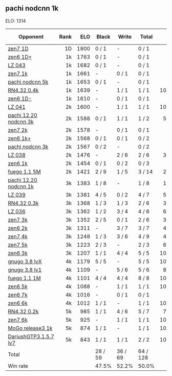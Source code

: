 ## pachi nodcnn 1k ##

ELO: 1314

Opponent | Rank | ELO | Black | Write | Total | Win rate
---------|-----:|----:|-------|-------|-------|-------:
[zen7 1D](zen7%201D.md) | 1D | 1800 | 0 / 1 | - | 0 / 1 | 0.0%
[zen6 1D+](zen6%201D+.md) | 1k | 1763 | 0 / 1 | - | 0 / 1 | 0.0%
[LZ 043](LZ%20043.md) | 1k | 1682 | 0 / 1 | - | 0 / 1 | 0.0%
[zen7 1k](zen7%201k.md) | 1k | 1661 | - | 0 / 1 | 0 / 1 | 0.0%
[pachi nodcnn 5k](pachi%20nodcnn%205k.md) | 1k | 1653 | 0 / 1 | - | 0 / 1 | 0.0%
[RN4.32 0.4k](RN4.32%200.4k.md) | 1k | 1639 | - | 1 / 1 | 1 / 1 | 100.0%
[zen6 1D-](zen6%201D-.md) | 1k | 1610 | - | 0 / 1 | 0 / 1 | 0.0%
[LZ 041](LZ%20041.md) | 2k | 1600 | - | 1 / 1 | 1 / 1 | 100.0%
[pachi 12.20 nodcnn 3k](pachi%2012.20%20nodcnn%203k.md) | 2k | 1588 | 0 / 1 | 1 / 1 | 1 / 2 | 50.0%
[zen7 2k](zen7%202k.md) | 2k | 1578 | - | 0 / 1 | 0 / 1 | 0.0%
[zen6 1k+](zen6%201k+.md) | 2k | 1568 | 0 / 1 | 0 / 1 | 0 / 2 | 0.0%
[pachi nodcnn 3k](pachi%20nodcnn%203k.md) | 2k | 1567 | 0 / 2 | - | 0 / 2 | 0.0%
[LZ 038](LZ%20038.md) | 2k | 1476 | - | 2 / 6 | 2 / 6 | 33.3%
[zen6 1k](zen6%201k.md) | 2k | 1454 | 0 / 1 | 0 / 2 | 0 / 3 | 0.0%
[fuego 1.1 5M](fuego%201.1%205M.md) | 2k | 1421 | 2 / 9 | 1 / 5 | 3 / 14 | 21.4%
[pachi 12.20 nodcnn 1k](pachi%2012.20%20nodcnn%201k.md) | 3k | 1383 | 1 / 8 | - | 1 / 8 | 12.5%
[LZ 039](LZ%20039.md) | 3k | 1381 | 4 / 5 | 0 / 2 | 4 / 7 | 57.1%
[RN4.32 0.3k](RN4.32%200.3k.md) | 3k | 1368 | 1 / 3 | 1 / 3 | 2 / 6 | 33.3%
[LZ 036](LZ%20036.md) | 3k | 1362 | 1 / 2 | 3 / 4 | 4 / 6 | 66.7%
[zen7 3k](zen7%203k.md) | 3k | 1352 | 2 / 5 | 0 / 1 | 2 / 6 | 33.3%
[zen6 2k](zen6%202k.md) | 3k | 1311 | - | 3 / 7 | 3 / 7 | 42.9%
[zen7 4k](zen7%204k.md) | 3k | 1248 | 1 / 3 | 3 / 6 | 4 / 9 | 44.4%
[zen7 5k](zen7%205k.md) | 3k | 1223 | 2 / 3 | - | 2 / 3 | 66.7%
[zen6 3k](zen6%203k.md) | 3k | 1207 | 1 / 1 | 4 / 4 | 5 / 5 | 100.0%
[gnugo 3.8 lvX](gnugo%203.8%20lvX.md) | 4k | 1179 | 5 / 5 | - | 5 / 5 | 100.0%
[gnugo 3.8 lv1](gnugo%203.8%20lv1.md) | 4k | 1109 | - | 5 / 6 | 5 / 6 | 83.3%
[fuego 1.1 1M](fuego%201.1%201M.md) | 4k | 1101 | 4 / 4 | 4 / 4 | 8 / 8 | 100.0%
[zen6 5k](zen6%205k.md) | 4k | 1088 | - | 1 / 1 | 1 / 1 | 100.0%
[zen6 7k](zen6%207k.md) | 4k | 1016 | - | 0 / 1 | 0 / 1 | 0.0%
[zen6 6k](zen6%206k.md) | 4k | 1012 | 1 / 1 | - | 1 / 1 | 100.0%
[RN4.32 0.2k](RN4.32%200.2k.md) | 5k | 985 | 1 / 1 | 4 / 6 | 5 / 7 | 71.4%
[zen7 6k](zen7%206k.md) | 5k | 925 | - | 1 / 1 | 1 / 1 | 100.0%
[MoGo release3 1k](MoGo%20release3%201k.md) | 5k | 874 | 1 / 1 | - | 1 / 1 | 100.0%
[DariushGTP3.1.5.7 lv7](DariushGTP3.1.5.7%20lv7.md) | 5k | 843 | 1 / 1 | 1 / 1 | 2 / 2 | 100.0%
Total | | | 28 / 59 | 36 / 69 | 64 / 128 | 
Win rate| | | 47.5% | 52.2% | 50.0% | 
